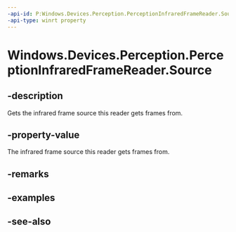 ----api-id: P:Windows.Devices.Perception.PerceptionInfraredFrameReader.Source
-api-type: winrt property
---<!-- Property syntaxpublic Windows.Devices.Perception.PerceptionInfraredFrameSource Source { get; }--># Windows.Devices.Perception.PerceptionInfraredFrameReader.Source## -descriptionGets the infrared frame source this reader gets frames from.## -property-valueThe infrared frame source this reader gets frames from.## -remarks## -examples## -see-also
